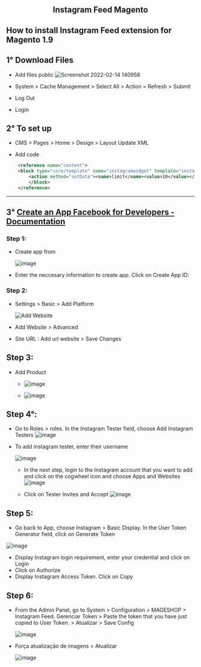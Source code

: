 <h2 align="center"> Instagram Feed Magento </h2>

## How to install Instagram Feed extension for Magento 1.9
## 1° Download Files
- Add files public
 ![Screenshot 2022-02-14 140958](https://user-images.githubusercontent.com/69697560/153912567-f831fcaf-b219-4291-af3a-ec3e2e81173c.png)

 - System > Cache Management > Select All > Action = Refresh > Submit
 - Log Out
 - Login
## 2° To set up
 - CMS > Pages > Home > Design > Layout Update XML
 - Add code 

   ```xml
    <reference name="content">
    <block type="core/template" name="instagramwidget" template="instagramfeed/instagramwidget.phtml">
        <action method="setData"><name>limit</name><value>10</value></action>
        </block>   
    </reference>
    ```
 --------

## 3° [Create an App Facebook for Developers - Documentation](https://developers.facebook.com/docs/development/create-an-app/)
### Step 1:
- Create app from

    ![image](https://user-images.githubusercontent.com/69697560/153922079-0ef97dfe-515b-471c-85bf-ba4bae28478f.png)

- Enter the neccesary information to create app. Click on Create App ID:
 
 ### Step 2: 
- Settings > Basic > Add Platform

    ![Add Website](https://user-images.githubusercontent.com/69697560/153917207-489d8665-c319-458b-8efc-eb987ce53faf.png)

-  Add Website > Advanced 

- Site URL : Add url website > Save Changes

## Step 3:
- Add Product 

   - ![image](https://user-images.githubusercontent.com/69697560/153918007-89946c0d-0d64-4290-8753-95ad385a3b12.png)

   - ![image](https://user-images.githubusercontent.com/69697560/153918111-2babc758-c41d-4ea3-8233-96c4bcce8a70.png)

## Step 4°:

- Go to Roles > roles. In the Instagram Tester field, choose Add Instagram Testers
    ![image](https://user-images.githubusercontent.com/69697560/153919241-7f70cf4a-346e-4dc0-957e-c32010665a8e.png)

- To add instagram tester, enter their username

    ![image](https://user-images.githubusercontent.com/69697560/153919724-0df652ab-05d6-4867-a15a-732c822a2151.png)
    - In the next step, login to the Instagram account that you want to add and click on the cogwheel icon and choose Apps and Websites
    ![image](https://user-images.githubusercontent.com/69697560/153919971-8472cafa-193f-4ed6-bfea-cbf77b092d9e.png)

    - Click on Tester Invites and Accept
    ![image](https://user-images.githubusercontent.com/69697560/153920234-14b0906d-e0be-478d-95f7-afdd14c3ed40.png)

## Step 5: 

- Go back to App, choose Instagram > Basic Display. In the User Token Generator field, click on Generate Token

 ![image](https://user-images.githubusercontent.com/69697560/153920498-d3caa6ba-57b2-4a76-b799-68e8d9b8255a.png)

- Display Instagram login requirement, enter your credential and click on Login
- Click on Authorize
- Display Instagram Access Token. Click on Copy

## Step 6: 
 - From the Admin Panel, go to System > Configuration > MAGESHOP > Instagram Feed. Gerenciar Token > Paste the token that you have just copied to User Token. > 	Atualizar > Save Config 

    ![image](https://user-images.githubusercontent.com/69697560/153921503-440fbb03-0bdb-4662-bb7a-0c9289d143c7.png)
 - Força atualização de imagens > Atualizar

    ![image](https://user-images.githubusercontent.com/69697560/153921609-5425dd74-ee6c-4822-b144-983cd1ebf35a.png)
